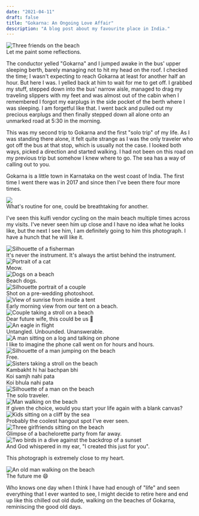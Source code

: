 ```yaml
---
date: "2021-04-11"
draft: false
title: "Gokarna: An Ongoing Love Affair"
description: "A blog post about my favourite place in India."
---
```


<div class="post-image-wrapper post-top-image-wrapper">
  <img src="/images/three-friends.webp" class="post-image" alt="Three friends on the beach" />
  <div class="post-image-caption">
    Let me paint some reflections.
  </div>
</div>

The conductor yelled "Gokarna" and I jumped awake in the bus' upper sleeping berth, barely managing not to hit my head on the roof. I checked the time; I wasn't expecting to reach Gokarna at least for another half an hour. But here I was. I yelled back at him to wait for me to get off. I grabbed my stuff, stepped down into the bus' narrow aisle, managed to drag my traveling slippers with my feet and was almost out of the cabin when I remembered I forgot my earplugs in the side pocket of the berth where I was sleeping. I am forgetful like that. I went back and pulled out my precious earplugs and then finally stepped down all alone onto an unmarked road at 5:30 in the morning.

This was my second trip to Gokarna and the first "solo trip" of my life. As I was standing there alone, it felt quite strange as I was the only traveler who got off the bus at that stop, which is usually not the case. I looked both ways, picked a direction and started walking. I had not been on this road on my previous trip but somehow I knew where to go. The sea has a way of calling out to you.

Gokarna is a little town in Karnataka on the west coast of India. The first time I went there was in 2017 and since then I've been there four more times.

<div class="post-image-wrapper">
  <img src="/images/bicycle.webp" class="post-image" />
  <div class="post-image-caption">
    What's routine for one, could be breathtaking for another.
  </div>
</div>


I've seen this kulfi vendor cycling on the main beach multiple times across my visits. I've never seen him up close and I have no idea what he looks like, but the next I see him, I am definitely going to him this photograph. I have a hunch that he will like it.


<div class="post-image-wrapper">
  <img src="/images/pranjal-dubey-photography-thumb.webp" class="post-image" alt="Silhouette of a fisherman" />
  <div class="post-image-caption">
    It's never the instrument. It's always the artist behind the instrument.
  </div>
</div>


<div class="post-image-wrapper">
  <img src="/images/cat.webp" class="post-image" alt="Portrait of a cat" />
  <div class="post-image-caption">
    Meow.
  </div>
</div>

<div class="post-image-wrapper">
  <img src="/images/beach-dogs.webp" class="post-image" alt="Dogs on a beach" />
  <div class="post-image-caption">
    Beach dogs.
  </div>
</div>






<div class="post-image-wrapper">
  <img src="/images/couple.webp" class="post-image" alt="Silhouette portrait of a couple" />
  <div class="post-image-caption">
    Shot on a pre-wedding photoshoot.
  </div>
</div>


<div class="post-image-wrapper">
  <img src="/images/sunrise.webp" class="post-image" alt="View of sunrise from inside a tent" />
  <div class="post-image-caption">
    Early morning view from our tent on a beach.
  </div>
</div>


<div class="post-image-wrapper">
  <img src="/images/couple-walking.webp" class="post-image" alt="Couple taking a stroll on a beach" />
  <div class="post-image-caption">
    Dear future wife, this could be us 🙈
  </div>
</div>


<div class="post-image-wrapper">
  <img src="/images/eagle.webp" class="post-image" alt="An eagle in flight" />
  <div class="post-image-caption">
    Untangled. Unbounded. Unanswerable.
  </div>
</div>



<div class="post-image-wrapper">
  <img src="/images/man-on-phone.webp" class="post-image" alt="A man sitting on a log and talking on phone" />
  <div class="post-image-caption">
    I like to imagine the phone call went on for hours and hours.
  </div>
</div>



<div class="post-image-wrapper">
  <img src="/images/man-jumping.webp" class="post-image" alt="Silhouette of a man jumping on the beach" />
  <div class="post-image-caption">
    Free.
  </div>
</div>


<div class="post-image-wrapper">
  <img src="/images/sisters.webp" class="post-image" alt="Sisters taking a stroll on the beach" />
  <div class="post-image-caption">
    Kambakht hi hai bachpan bhi<br/>
    Koi samjh nahi pata<br/>
    Koi bhula nahi pata
  </div>
</div>


<div class="post-image-wrapper">
  <img src="/images/solo-traveler.webp" class="post-image" alt="Silhouette of a man on the beach" />
  <div class="post-image-caption">
    The solo traveler.
  </div>
</div>


<div class="post-image-wrapper">
  <img src="/images/man-walking.webp" class="post-image" alt="Man walking on the beach" />
  <div class="post-image-caption">
    If given the choice, would you start your life again with a blank canvas?
  </div>
</div>


<div class="post-image-wrapper">
  <img src="/images/friends-hangout.webp" class="post-image" alt="Kids sitting on a cliff by the sea" />
  <div class="post-image-caption">
    Probably the coolest hangout spot I've ever seen.
  </div>
</div>



<div class="post-image-wrapper">
  <img src="/images/three-girlfriends.webp" class="post-image" alt="Three girlfriends sitting on the beach" />
  <div class="post-image-caption">
    Glimpse of a bachelorette party from far away.
  </div>
</div>



<div class="post-image-wrapper">
  <img src="/images/sunset.webp" class="post-image" alt="Two birds in a dive against the backdrop of a sunset" />
  <div class="post-image-caption">
    And God whispered in my ear, "I created this just for you".
  </div>
</div>


This photograph is extremely close to my heart.

<div class="post-image-wrapper">
  <img src="/images/old-man.webp" class="post-image" alt="An old man walking on the beach" />
  <div class="post-image-caption">
    The future me 😄
  </div>
</div>


Who knows one day when I think I have had enough of "life" and seen everything that I ever wanted to see, I might decide to retire here and end up like this chilled out old dude, walking on the beaches of Gokarna, reminiscing the good old days.


